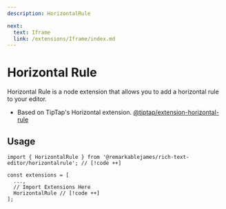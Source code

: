 ```yaml
---
description: HorizontalRule

next:
  text: Iframe
  link: /extensions/Iframe/index.md
---
```


# Horizontal Rule

 Horizontal Rule is a node extension that allows you to add a horizontal rule to your editor.

- Based on TipTap's Horizontal extension. [@tiptap/extension-horizontal-rule](https://tiptap.dev/docs/editor/extensions/nodes/horizontal-rule)

## Usage

```tsx
import { HorizontalRule } from '@remarkablejames/rich-text-editor/horizontalrule'; // [!code ++]

const extensions = [
  ...,
  // Import Extensions Here
  HorizontalRule // [!code ++]
];
```
